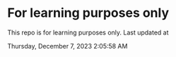 # For learning purposes only
This repo is for learning purposes only.
Last updated at

Thursday, December 7, 2023 2:05:58 AM

